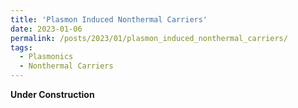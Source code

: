 ```yaml
---
title: 'Plasmon Induced Nonthermal Carriers'
date: 2023-01-06
permalink: /posts/2023/01/plasmon_induced_nonthermal_carriers/
tags:
  - Plasmonics
  - Nonthermal Carriers
---
```


**Under Construction**


